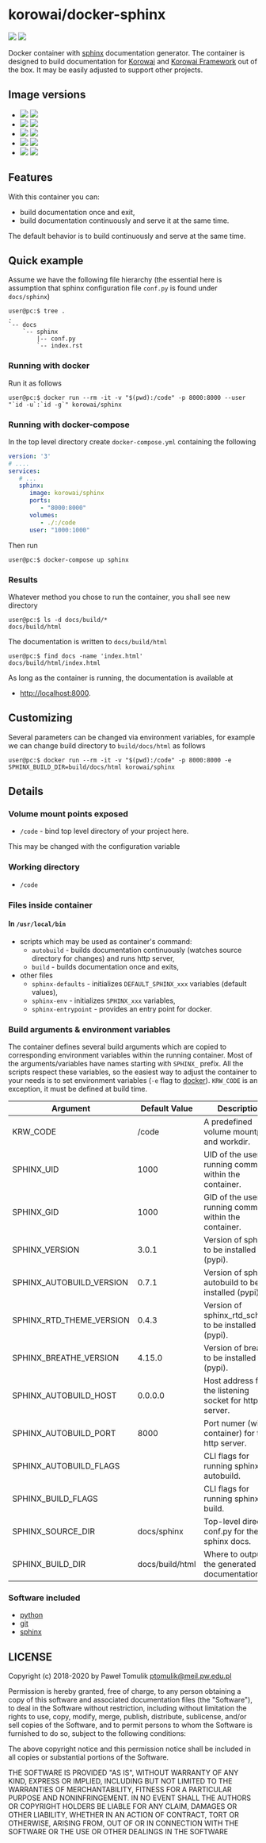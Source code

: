 # korowai/docker-sphinx

[![](https://img.shields.io/docker/stars/korowai/sphinx.svg)](https://hub.docker.com/r/korowai/sphinx/ "Docker Stars")
[![](https://img.shields.io/docker/pulls/korowai/sphinx.svg)](https://hub.docker.com/r/korowai/sphinx/ "Docker Pulls")

Docker container with [sphinx](http://sphinx-doc.org/) documentation generator.
The container is designed to build documentation for
[Korowai](https://github.com/korowai/korowai/) and
[Korowai Framework](https://github.com/korowai/framework/) out of the
box. It may be easily adjusted to support other projects.

## Image versions

  - [![](https://images.microbadger.com/badges/version/korowai/sphinx.svg)](https://microbadger.com/images/korowai/sphinx "Get your own version badge on microbadger.com") [![](https://images.microbadger.com/badges/image/korowai/sphinx.svg)](https://microbadger.com/images/korowai/sphinx "Get your own image badge on microbadger.com")
  - [![](https://images.microbadger.com/badges/version/korowai/sphinx:3.11-alpine.svg)](https://microbadger.com/images/korowai/sphinx:3.11-alpine "Get your own version badge on microbadger.com") [![](https://images.microbadger.com/badges/image/korowai/sphinx:3.11-alpine.svg)](https://microbadger.com/images/korowai/sphinx:3.11-alpine "Get your own image badge on microbadger.com")
  - [![](https://images.microbadger.com/badges/version/korowai/sphinx:3.10-alpine.svg)](https://microbadger.com/images/korowai/sphinx:3.10-alpine "Get your own version badge on microbadger.com") [![](https://images.microbadger.com/badges/image/korowai/sphinx:3.10-alpine.svg)](https://microbadger.com/images/korowai/sphinx:3.10-alpine "Get your own image badge on microbadger.com")
  - [![](https://images.microbadger.com/badges/version/korowai/sphinx:3.9-alpine.svg)](https://microbadger.com/images/korowai/sphinx:3.9-alpine "Get your own version badge on microbadger.com") [![](https://images.microbadger.com/badges/image/korowai/sphinx:3.9-alpine.svg)](https://microbadger.com/images/korowai/sphinx:3.9-alpine "Get your own image badge on microbadger.com")
  - [![](https://images.microbadger.com/badges/version/korowai/sphinx:3.8-alpine.svg)](https://microbadger.com/images/korowai/sphinx:3.8-alpine "Get your own version badge on microbadger.com") [![](https://images.microbadger.com/badges/image/korowai/sphinx:3.8-alpine.svg)](https://microbadger.com/images/korowai/sphinx:3.8-alpine "Get your own image badge on microbadger.com")

## Features

With this container you can:

  - build documentation once and exit,
  - build documentation continuously and serve it at the same time.

The default behavior is to build continuously and serve at the same time.

## Quick example

Assume we have the following file hierarchy (the essential here is assumption
that sphinx configuration file `conf.py` is found under `docs/sphinx`)

```console
user@pc:$ tree .
.
`-- docs
    `-- sphinx
        |-- conf.py
        `-- index.rst
```

### Running with docker

Run it as follows

```console
user@pc:$ docker run --rm -it -v "$(pwd):/code" -p 8000:8000 --user "`id -u`:`id -g`" korowai/sphinx
```

### Running with docker-compose

In the top level directory create `docker-compose.yml` containing the following

```yaml
version: '3'
# ....
services:
   # ...
   sphinx:
      image: korowai/sphinx
      ports:
         - "8000:8000"
      volumes:
         - ./:/code
      user: "1000:1000"
```

Then run

```console
user@pc:$ docker-compose up sphinx
```

### Results

Whatever method you chose to run the container, you shall see new directory

```console
user@pc:$ ls -d docs/build/*
docs/build/html
```

The documentation is written to `docs/build/html`

```console
user@pc:$ find docs -name 'index.html'
docs/build/html/index.html
```

As long as the container is running, the documentation is available at

  - <http://localhost:8000>.

## Customizing

Several parameters can be changed via environment variables, for example we can
change build directory to ``build/docs/html`` as follows

```console
user@pc:$ docker run --rm -it -v "$(pwd):/code" -p 8000:8000 -e SPHINX_BUILD_DIR=build/docs/html korowai/sphinx
```

## Details

### Volume mount points exposed

  - `/code` - bind top level directory of your project here.

This may be changed with the configuration variable

### Working directory

  - `/code`

### Files inside container

#### In `/usr/local/bin`

  - scripts which may be used as container's command:
      - `autobuild` - builds documentation continuously (watches source
        directory for changes) and runs http server,
      - `build` - builds documentation once and exits,
  - other files
      - `sphinx-defaults` - initializes `DEFAULT_SPHINX_xxx` variables (default
        values),
      - `sphinx-env` - initializes `SPHINX_xxx` variables,
      - `sphinx-entrypoint` - provides an entry point for docker.

### Build arguments & environment variables

The container defines several build arguments which are copied to corresponding
environment variables within the running container. Most of the
arguments/variables have names starting with `SPHINX_` prefix. All the scripts
respect these variables, so the easiest way to adjust the container to your
needs is to set environment variables (`-e` flag to [docker](https://docker.com/)).
`KRW_CODE` is an exception, it must be defined at build time.

| Argument                    | Default Value            | Description                                            |
| --------------------------- | ------------------------ | ------------------------------------------------------ |
| KRW\_CODE                   | /code                    | A predefined volume mountpoint and workdir.            |
| SPHINX\_UID                 | 1000                     | UID of the user running commands within the container. |
| SPHINX\_GID                 | 1000                     | GID of the user running commands within the container. |
| SPHINX\_VERSION             | 3.0.1                    | Version of sphinx to be installed (pypi).              |
| SPHINX\_AUTOBUILD\_VERSION  | 0.7.1                    | Version of sphinx-autobuild to be installed (pypi).    |
| SPHINX\_RTD\_THEME\_VERSION | 0.4.3                    | Version of sphinx\_rtd\_scheme to be installed (pypi). |
| SPHINX\_BREATHE\_VERSION    | 4.15.0                   | Version of breathe to be installed (pypi).             |
| SPHINX\_AUTOBUILD\_HOST     | 0.0.0.0                  | Host address for the listening socket for http server. |
| SPHINX\_AUTOBUILD\_PORT     | 8000                     | Port numer (within container) for the http server.     |
| SPHINX\_AUTOBUILD\_FLAGS    |                          | CLI flags for running sphinx-autobuild.                |
| SPHINX\_BUILD\_FLAGS        |                          | CLI flags for running sphinx-build.                    |
| SPHINX\_SOURCE\_DIR         | docs/sphinx              | Top-level directory conf.py for the sphinx docs.       |
| SPHINX\_BUILD\_DIR          | docs/build/html          | Where to output the generated documentation.           |

### Software included

  - [python](https://python.org/)
  - [git](https://git-scm.com/)
  - [sphinx](https://sphinx-doc.org/)

## LICENSE

Copyright (c) 2018-2020 by Paweł Tomulik <ptomulik@meil.pw.edu.pl>

Permission is hereby granted, free of charge, to any person obtaining a copy of
this software and associated documentation files (the "Software"), to deal in
the Software without restriction, including without limitation the rights to
use, copy, modify, merge, publish, distribute, sublicense, and/or sell copies
of the Software, and to permit persons to whom the Software is furnished to do
so, subject to the following conditions:

The above copyright notice and this permission notice shall be included in all
copies or substantial portions of the Software.

THE SOFTWARE IS PROVIDED "AS IS", WITHOUT WARRANTY OF ANY KIND, EXPRESS OR
IMPLIED, INCLUDING BUT NOT LIMITED TO THE WARRANTIES OF MERCHANTABILITY,
FITNESS FOR A PARTICULAR PURPOSE AND NONINFRINGEMENT.  IN NO EVENT SHALL THE
AUTHORS OR COPYRIGHT HOLDERS BE LIABLE FOR ANY CLAIM, DAMAGES OR OTHER
LIABILITY, WHETHER IN AN ACTION OF CONTRACT, TORT OR OTHERWISE, ARISING FROM,
OUT OF OR IN CONNECTION WITH THE
SOFTWARE OR THE USE OR OTHER DEALINGS IN THE SOFTWARE
